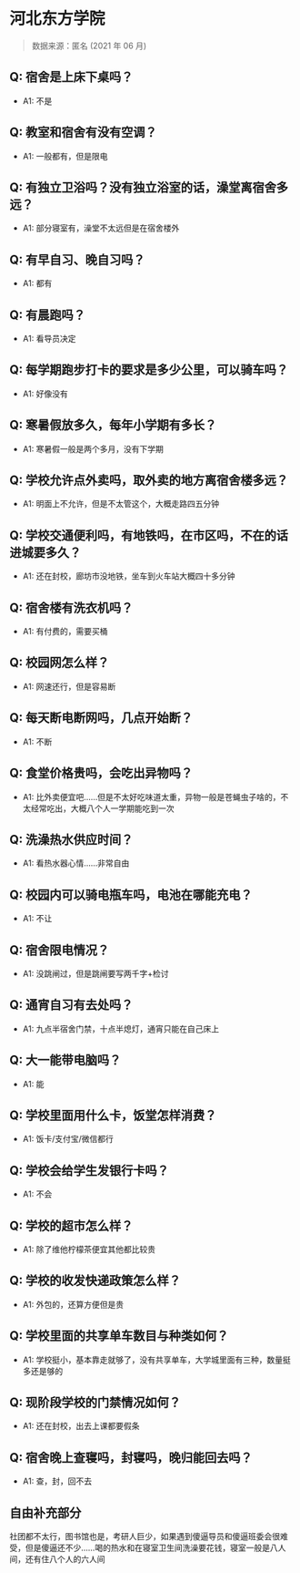 # 河北东方学院

> 数据来源：匿名 (2021 年 06 月)

## Q: 宿舍是上床下桌吗？

- A1: 不是

## Q: 教室和宿舍有没有空调？

- A1: 一般都有，但是限电

## Q: 有独立卫浴吗？没有独立浴室的话，澡堂离宿舍多远？

- A1: 部分寝室有，澡堂不太远但是在宿舍楼外

## Q: 有早自习、晚自习吗？

- A1: 都有

## Q: 有晨跑吗？

- A1: 看导员决定

## Q: 每学期跑步打卡的要求是多少公里，可以骑车吗？

- A1: 好像没有

## Q: 寒暑假放多久，每年小学期有多长？

- A1: 寒暑假一般是两个多月，没有下学期

## Q: 学校允许点外卖吗，取外卖的地方离宿舍楼多远？

- A1: 明面上不允许，但是不太管这个，大概走路四五分钟

## Q: 学校交通便利吗，有地铁吗，在市区吗，不在的话进城要多久？

- A1: 还在封校，廊坊市没地铁，坐车到火车站大概四十多分钟

## Q: 宿舍楼有洗衣机吗？

- A1: 有付费的，需要买桶

## Q: 校园网怎么样？

- A1: 网速还行，但是容易断

## Q: 每天断电断网吗，几点开始断？

- A1: 不断

## Q: 食堂价格贵吗，会吃出异物吗？

- A1: 比外卖便宜吧……但是不太好吃味道太重，异物一般是苍蝇虫子啥的，不太经常吃出，大概八个人一学期能吃到一次

## Q: 洗澡热水供应时间？

- A1: 看热水器心情……非常自由

## Q: 校园内可以骑电瓶车吗，电池在哪能充电？

- A1: 不让

## Q: 宿舍限电情况？

- A1: 没跳闸过，但是跳闸要写两千字+检讨

## Q: 通宵自习有去处吗？

- A1: 九点半宿舍门禁，十点半熄灯，通宵只能在自己床上

## Q: 大一能带电脑吗？

- A1: 能

## Q: 学校里面用什么卡，饭堂怎样消费？

- A1: 饭卡/支付宝/微信都行

## Q: 学校会给学生发银行卡吗？

- A1: 不会

## Q: 学校的超市怎么样？

- A1: 除了维他柠檬茶便宜其他都比较贵

## Q: 学校的收发快递政策怎么样？

- A1: 外包的，还算方便但是贵

## Q: 学校里面的共享单车数目与种类如何？

- A1: 学校挺小，基本靠走就够了，没有共享单车，大学城里面有三种，数量挺多还是够的

## Q: 现阶段学校的门禁情况如何？

- A1: 还在封校，出去上课都要假条

## Q: 宿舍晚上查寝吗，封寝吗，晚归能回去吗？

- A1: 查，封，回不去

## 自由补充部分

社团都不太行，图书馆也是，考研人巨少，如果遇到傻逼导员和傻逼班委会很难受，但是傻逼还不少……喝的热水和在寝室卫生间洗澡要花钱，寝室一般是八人间，还有住八个人的六人间